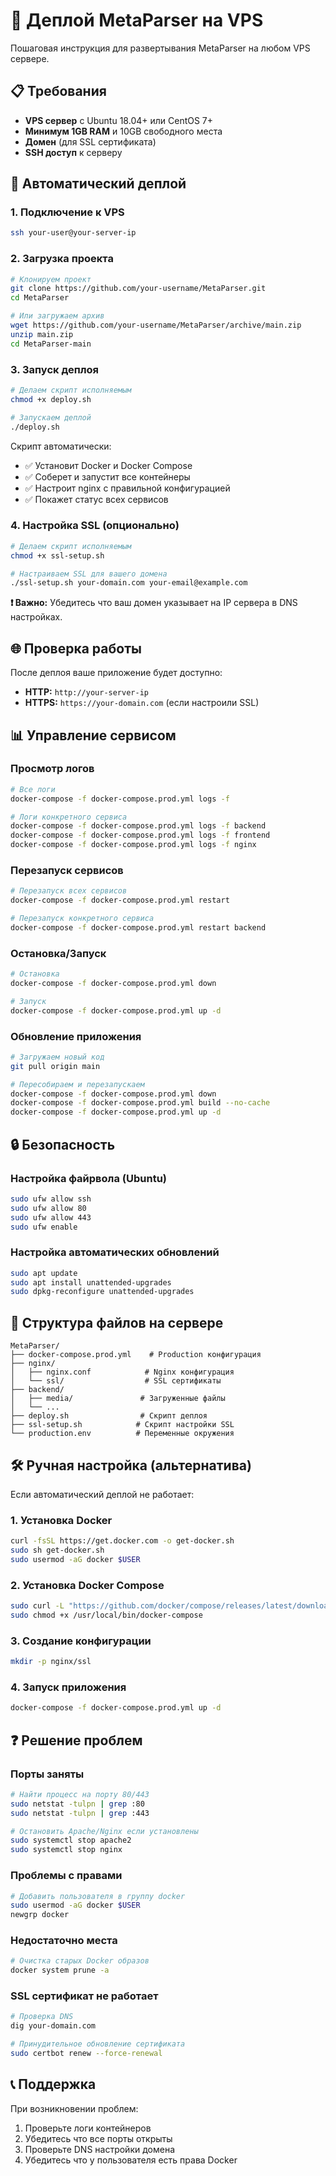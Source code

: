 # 🚀 Деплой MetaParser на VPS

Пошаговая инструкция для развертывания MetaParser на любом VPS сервере.

## 📋 Требования

- **VPS сервер** с Ubuntu 18.04+ или CentOS 7+
- **Минимум 1GB RAM** и 10GB свободного места
- **Домен** (для SSL сертификата)
- **SSH доступ** к серверу

## 🔧 Автоматический деплой

### 1. Подключение к VPS
```bash
ssh your-user@your-server-ip
```

### 2. Загрузка проекта
```bash
# Клонируем проект
git clone https://github.com/your-username/MetaParser.git
cd MetaParser

# Или загружаем архив
wget https://github.com/your-username/MetaParser/archive/main.zip
unzip main.zip
cd MetaParser-main
```

### 3. Запуск деплоя
```bash
# Делаем скрипт исполняемым
chmod +x deploy.sh

# Запускаем деплой
./deploy.sh
```

Скрипт автоматически:
- ✅ Установит Docker и Docker Compose
- ✅ Соберет и запустит все контейнеры
- ✅ Настроит nginx с правильной конфигурацией
- ✅ Покажет статус всех сервисов

### 4. Настройка SSL (опционально)
```bash
# Делаем скрипт исполняемым
chmod +x ssl-setup.sh

# Настраиваем SSL для вашего домена
./ssl-setup.sh your-domain.com your-email@example.com
```

**❗ Важно:** Убедитесь что ваш домен указывает на IP сервера в DNS настройках.

## 🌐 Проверка работы

После деплоя ваше приложение будет доступно:
- **HTTP:** `http://your-server-ip`
- **HTTPS:** `https://your-domain.com` (если настроили SSL)

## 📊 Управление сервисом

### Просмотр логов
```bash
# Все логи
docker-compose -f docker-compose.prod.yml logs -f

# Логи конкретного сервиса
docker-compose -f docker-compose.prod.yml logs -f backend
docker-compose -f docker-compose.prod.yml logs -f frontend
docker-compose -f docker-compose.prod.yml logs -f nginx
```

### Перезапуск сервисов
```bash
# Перезапуск всех сервисов
docker-compose -f docker-compose.prod.yml restart

# Перезапуск конкретного сервиса
docker-compose -f docker-compose.prod.yml restart backend
```

### Остановка/Запуск
```bash
# Остановка
docker-compose -f docker-compose.prod.yml down

# Запуск
docker-compose -f docker-compose.prod.yml up -d
```

### Обновление приложения
```bash
# Загружаем новый код
git pull origin main

# Пересобираем и перезапускаем
docker-compose -f docker-compose.prod.yml down
docker-compose -f docker-compose.prod.yml build --no-cache
docker-compose -f docker-compose.prod.yml up -d
```

## 🔒 Безопасность

### Настройка файрвола (Ubuntu)
```bash
sudo ufw allow ssh
sudo ufw allow 80
sudo ufw allow 443
sudo ufw enable
```

### Настройка автоматических обновлений
```bash
sudo apt update
sudo apt install unattended-upgrades
sudo dpkg-reconfigure unattended-upgrades
```

## 📁 Структура файлов на сервере

```
MetaParser/
├── docker-compose.prod.yml    # Production конфигурация
├── nginx/
│   ├── nginx.conf            # Nginx конфигурация
│   └── ssl/                  # SSL сертификаты
├── backend/
│   ├── media/               # Загруженные файлы
│   └── ...
├── deploy.sh                # Скрипт деплоя
├── ssl-setup.sh            # Скрипт настройки SSL
└── production.env          # Переменные окружения
```

## 🛠 Ручная настройка (альтернатива)

Если автоматический деплой не работает:

### 1. Установка Docker
```bash
curl -fsSL https://get.docker.com -o get-docker.sh
sudo sh get-docker.sh
sudo usermod -aG docker $USER
```

### 2. Установка Docker Compose
```bash
sudo curl -L "https://github.com/docker/compose/releases/latest/download/docker-compose-$(uname -s)-$(uname -m)" -o /usr/local/bin/docker-compose
sudo chmod +x /usr/local/bin/docker-compose
```

### 3. Создание конфигурации
```bash
mkdir -p nginx/ssl
```

### 4. Запуск приложения
```bash
docker-compose -f docker-compose.prod.yml up -d
```

## ❓ Решение проблем

### Порты заняты
```bash
# Найти процесс на порту 80/443
sudo netstat -tulpn | grep :80
sudo netstat -tulpn | grep :443

# Остановить Apache/Nginx если установлены
sudo systemctl stop apache2
sudo systemctl stop nginx
```

### Проблемы с правами
```bash
# Добавить пользователя в группу docker
sudo usermod -aG docker $USER
newgrp docker
```

### Недостаточно места
```bash
# Очистка старых Docker образов
docker system prune -a
```

### SSL сертификат не работает
```bash
# Проверка DNS
dig your-domain.com

# Принудительное обновление сертификата
sudo certbot renew --force-renewal
```

## 📞 Поддержка

При возникновении проблем:
1. Проверьте логи контейнеров
2. Убедитесь что все порты открыты
3. Проверьте DNS настройки домена
4. Убедитесь что у пользователя есть права Docker 